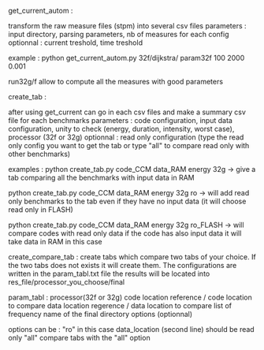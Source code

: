 get_current_autom : 

transform the raw measure files (stpm) into several csv files 
parameters : input directory, parsing parameters, nb of measures for each config
optionnal : current treshold, time treshold

example : python get_current_autom.py 32f/dijkstra/ param32f 100 2000 0.001

run32g/f allow to compute all the measures with good parameters 



create_tab : 

after using get_current can go in each csv files and make a summary csv file for each benchmarks 
parameters : code configuration, input data configuration, unity to check (energy, duration, intensity, worst case), processor (32f or 32g) 
optionnal : read only configuration (type the read only config you want to get the tab or type "all" to compare read only with other benchmarks) 

examples : 
python create_tab.py code_CCM data_RAM energy 32g
-> give a tab comparing all the benchmarks with input data in RAM

python create_tab.py code_CCM data_RAM energy 32g ro 
-> will add read only benchmarks to the tab even if they have no input data 
(it will choose read only in FLASH) 

python create_tab.py code_CCM data_RAM energy 32g ro_FLASH
-> will compare codes with read only data 
if the code has also input data it will take data in RAM in this case 



create_compare_tab : 
create tabs which compare two tabs of your choice. If the two tabs does not exists it will create them. 
The configurations are written in the param_tabl.txt file 
the results will be located into res_file/processor_you_choose/final

param_tabl : 
processor(32f or 32g)
code location reference / code location to compare 
data location regerence / data location to compare 
list of frequency 
name of the final directory
options (optionnal) 

options can be : 
"ro" in this case data_location (second line) should be read only 
"all" compare tabs with the "all" option


